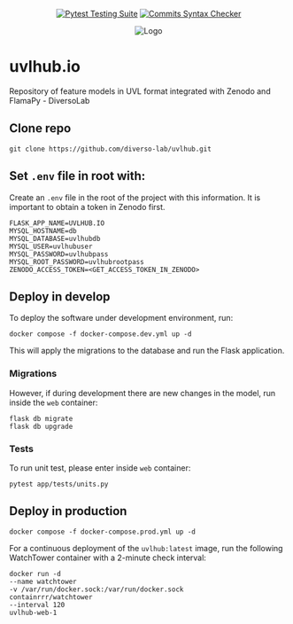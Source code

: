 <div align="center">

  <a href="">[![Pytest Testing Suite](https://github.com/diverso-lab/uvlhub/actions/workflows/tests.yml/badge.svg?branch=main)](https://github.com/diverso-lab/uvlhub/actions/workflows/tests.yml)</a>
  <a href="">[![Commits Syntax Checker](https://github.com/diverso-lab/uvlhub/actions/workflows/commits.yml/badge.svg?branch=main)](https://github.com/diverso-lab/uvlhub/actions/workflows/commits.yml)</a>
  
</div>

<div style="text-align: center;">
  <img src="https://www.uvlhub.io/static/img/logos/logo-light.svg" alt="Logo">
</div>

# uvlhub.io

Repository of feature models in UVL format integrated with Zenodo and FlamaPy - DiversoLab

## Clone repo

```
git clone https://github.com/diverso-lab/uvlhub.git
```

## Set `.env` file in root with:

Create an `.env` file in the root of the project with this information. It is important to obtain a token in Zenodo first.

```
FLASK_APP_NAME=UVLHUB.IO
MYSQL_HOSTNAME=db
MYSQL_DATABASE=uvlhubdb
MYSQL_USER=uvlhubuser
MYSQL_PASSWORD=uvlhubpass
MYSQL_ROOT_PASSWORD=uvlhubrootpass
ZENODO_ACCESS_TOKEN=<GET_ACCESS_TOKEN_IN_ZENODO>
```

## Deploy in develop

To deploy the software under development environment, run:

```
docker compose -f docker-compose.dev.yml up -d 
```

This will apply the migrations to the database and run the Flask application. 

### Migrations

However, if during development there are new changes in the model, run inside the `web` container:

```
flask db migrate
flask db upgrade
```

### Tests

To run unit test, please enter inside `web` container:

```
pytest app/tests/units.py
```

## Deploy in production

```
docker compose -f docker-compose.prod.yml up -d 
```

For a continuous deployment of the `uvlhub:latest` image, run the following WatchTower container with a 2-minute check interval:

```
docker run -d
--name watchtower
-v /var/run/docker.sock:/var/run/docker.sock
containrrr/watchtower
--interval 120
uvlhub-web-1
```

